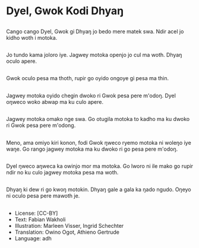 # Dyel, Gwok Kodi Dhyaŋ

##
Cango cango Dyel, Gwok gi Dhyaŋ jo bedo mere matek swa. Ndir acel jo kidho woth i motoka.

##
Jo tundo kama joloro iye. Jagwey motoka openjo jo cul ma woth. Dhyaŋ oculo apere.

##
Gwok oculo pesa ma thoth, rupir go oyido ongoye gi pesa ma thin.

##
Jagwey motoka oyido chegin dwoko ri Gwok pesa pere m'odoŋ. Dyel oŋweco woko abwap ma ku culo apere.

##
Jagwey motoka omako nge swa. Go otugila motoka to kadho ma ku dwoko ri Gwok pesa pere m'odong.

##
Meno, ama omiyo kiri konon, fodi Gwok ŋweco ryemo motoka ni woleŋo iye waŋe. Go rango jagwey motoka ma ku dwoko ri go pesa pere m'odoŋ.

##
Dyel ŋweco aŋweca ka owinjo mor ma motoka. Go lworo ni ile mako go rupir ndir no ku culo jagwey motoka pesa ma woth.

##
Dhyaŋ ki dew ri go kwoŋ motokin. Dhyaŋ gale a gala ka ŋado ngudo. Oŋeyo ni oculo pesa pere mawoth je.

##
* License: [CC-BY]
* Text: Fabian Wakholi
* Illustration: Marleen Visser, Ingrid Schechter
* Translation: Owino Ogot, Athieno Gertrude
* Language: adh
